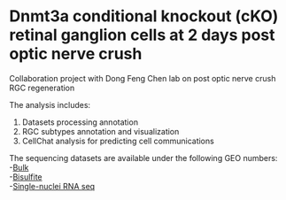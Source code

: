 # Dnmt3a conditional knockout (cKO) retinal ganglion cells at 2 days post optic nerve crush
Collaboration project with Dong Feng Chen lab on post optic nerve crush RGC regeneration

The analysis includes: <br />
1. Datasets processing annotation <br />
2. RGC subtypes annotation and visualization <br />
3. CellChat analysis for predicting cell communications <br />

The sequencing datasets are available under the following GEO numbers: <br />
-[Bulk](https://www.ncbi.nlm.nih.gov/geo/query/acc.cgi?acc=GSE229033) <br />
-[Bisulfite](https://www.ncbi.nlm.nih.gov/geo/query/acc.cgi?acc=GSE229034) <br />
-[Single-nuclei RNA seq](https://www.ncbi.nlm.nih.gov/geo/query/acc.cgi?acc=GSE228627) <br>
